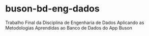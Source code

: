 # buson-bd-eng-dados
Trabalho Final da Disciplina de Engenharia de Dados Aplicando as Metodologias Aprendidas ao Banco de Dados do App Buson
